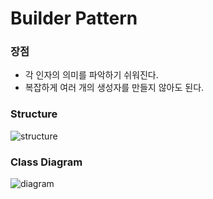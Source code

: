 # Builder Pattern

### 장점
* 각 인자의 의미를 파악하기 쉬워진다.
* 복잡하게 여러 개의 생성자를 만들지 않아도 된다.


### Structure
![structure](https://upload.wikimedia.org/wikipedia/commons/thumb/f/f3/Builder_UML_class_diagram.svg/700px-Builder_UML_class_diagram.svg.png)

### Class Diagram
![diagram](https://github.com/ShinMyeongJi/Images/blob/master/designpattern/builder.PNG?raw=true)
